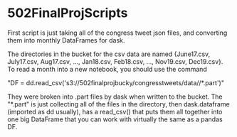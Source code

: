 # 502FinalProjScripts
First script is just taking all of the congress tweet json files, and converting them into monthly DataFrames for dask. 

The directories in the bucket for the csv data are named {June17.csv, July17.csv, Aug17.csv, ..., Jan18.csv, Feb18.csv, ..., Nov19.csv, Dec19.csv}. To read a month into a new notebook, you should use the command

"DF = dd.read_csv('s3://502finalprojbucky/congresstweets/data/<csv Directory Name>/*.part')"
 
They were broken into .part files by dask when written to the bucket. The "\*.part" is just collecting all of the files in the directory, then dask.dataframe (imported as dd usually), has a read_csv() that puts them all together into one big DataFrame that you can work with virtually the same as a pandas DF. 
